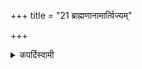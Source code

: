 +++
title = "21 ब्राह्मणानामार्त्विज्यम्"

+++

<details><summary>कपर्दिस्वामी</summary>


<details>

<details><summary>हरदत्तः</summary>


<details>

<details><summary>Müller</summary>

The priestly office (ārtvijya) belongs to the Brāhmaṇas.

#####  Commentary

Sacrifices may be performed for Kṣatriyas, Vaiśyas, and, in certain cases, even for others, but never by any but Brāhmaṇas. The reason given for this is curious,—because Brāhmaṇas only are able to eat the remains of a sacrifice. See Śatap. Br. II, 3, 1, 39; Kātyāyana IV, 14, 11; also I, 2, 8, cont.
</details>

<details><summary>थिते</summary>

ब्राह्मणानामार्त्विज्यम् २१
</details>

